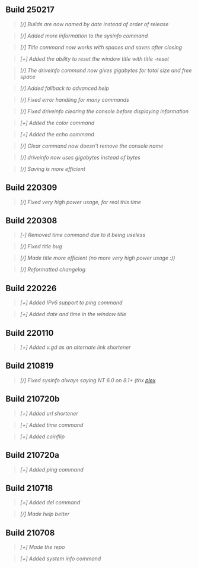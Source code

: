 ## Build 250217

> *[/] Builds are now named by date instead of order of release*

> *[/] Added more information to the sysinfo command*

> *[/] Title command now works with spaces and saves after closing*

> *[+] Added the ability to reset the window title with title -reset*

> *[/] The driveinfo command now gives gigabytes for total size and free space*

> *[/] Added fallback to advanced help*

> *[/] Fixed error handling for many commands*

> *[/] Fixed driveinfo clearing the console before displaying information*

> *[+] Added the color command*

> *[+] Added the echo command*

> *[/] Clear command now doesn't remove the console name*

> *[/] driveinfo now uses gigabytes instead of bytes*

> *[/] Saving is more efficient*

## Build 220309

> *[/] Fixed very high power usage, for real this time*

## Build 220308

> *[-] Removed time command due to it being useless*

> *[/] Fixed title bug*

> *[/] Made title more efficient (no more very high power usage :))*

> *[/] Reformatted changelog*

## Build 220226

> *[+] Added IPv6 support to ping command*

> *[+] Added date and time in the window title*

## Build 220110

> *[+] Added v.gd as an alternate link shortener*

## Build 210819

> *[/] Fixed sysinfo always saying NT 6.0 on 8.1+ (thx [plex](github.com/plexthedev)*

## Build 210720b

> *[+] Added url shortener*

> *[+] Added time command*

> *[+] Added coinflip*

## Build 210720a

> *[+] Added ping command*

## Build 210718

> *[+] Added del command*

> *[/] Made help better*

## Build 210708

> *[+] Made the repo*

> *[+] Added system info command*
